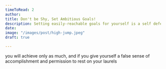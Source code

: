 ```yaml
---
timeToRead: 2
author:
title: Don't be Shy, Set Ambitious Goals!
description: Setting easily-reachable goals for yourself is a self defeating practice...
date:
image: "/images/post/high-jump.jpeg"
draft: true

---
```

you will achieve only as much, and if you give yourself a false sense of accomplishment and permission to rest on your laurels
